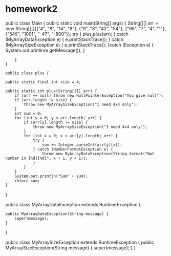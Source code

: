 # homework2
public class Main {
        public static void main(String[] args) {
            String[][] arr = new String[][]{{"4", "8", "14", "8"}, {"9", "8", "42", "54"}, {"98", "7", "4", "1"}, {"549", "1001", "-47", "-800"}};
            try {
                plus.plus(arr);
            } catch (MyArrayDataException e) {
                e.printStackTrace();
            } catch (MyArraySizeException e) {
                e.printStackTrace();
            }catch (Exception e) {
                System.out.println(e.getMessage());
            }

        }
    }
    
    public class plus {

    public static final int size = 4;

    public static int plus(String[][] arr) {
        if (arr == null) throw new NullPointerException("You give null");
        if (arr.length != size) {
            throw new MyArraySizeException("I need 4x4 only");
        }
        int sum = 0;
        for (int y = 0; y < arr.length; y++) {
            if (arr[y].length != size) {
                throw new MyArraySizeException("I need 4x4 only");
            }
            for (int x = 0; x < arr[y].length; x++) {
                try {
                    sum += Integer.parseInt(arr[y][x]);
                } catch (NumberFormatException e) {
                    throw new MyArrayDataException(String.format("Not number in [%d][%d]", x + 1, y + 1));
                }
            }
        }
        System.out.println("Sum" + sum);
        return sum;
    }

}

public class MyArrayDataException extends RuntimeException {

    public MyArrayDataException(String message) {
        super(message);
    }
}

public class MyArraySizeException extends RuntimeException {
        public MyArraySizeException(String message) {
            super(message);
        }
    }
